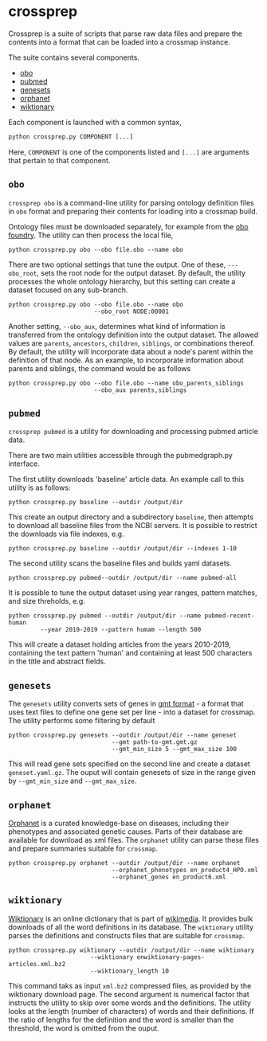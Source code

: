 # crossprep

Crossprep is a suite of scripts that parse raw data files and prepare the contents into a format that can be loaded into a crossmap instance.

The suite contains several components. 

 - [obo](#obo)
 - [pubmed](#pubmed)
 - [genesets](#genesets)
 - [orphanet](#orphanet)
 - [wiktionary](#wiktionary)
 
Each component is launched with a common syntax,

```python
python crossprep.py COMPONENT [...]
``` 

Here, `COMPONENT` is one of the components listed and `[...]` are arguments that pertain to that component.



## `obo`

`crossprep obo` is a command-line utility for parsing ontology definition files in `obo` format and preparing their contents for loading into a crossmap build. 

Ontology files must be downloaded separately, for example from the [obo foundry](http://www.obofoundry.org/). The utility can then process the local file,

```
python crossprep.py obo --obo file.obo --name obo
``` 

There are two optional settings that tune the output. One of these, `---obo_root`, sets the root node for the output dataset. By default, the utility processes the whole ontology hierarchy, but this setting can create a dataset focused on any sub-branch. 

```
python crossprep.py obo --obo file.obo --name obo
                        --obo_root NODE:00001
```

Another setting, `--obo_aux`, determines what kind of information is transferred from the ontology definition into the output dataset. The allowed values are `parents`, `ancestors`, `children`, `siblings`, or combinations thereof. By default, the utility will incorporate data about a node's parent within the definition of that node. As an example, to incorporate information about parents and siblings, the command would be as follows

```
python crossprep.py obo --obo file.obo --name obo_parents_siblings
                        --obo_aux parents,siblings
```


## `pubmed` 

`crossprep pubmed` is a utility for downloading and processing pubmed article data.

There are two main utilities accessible through the pubmedgraph.py
interface.

The first utility downloads 'baseline' article data. An example call to this utility is as follows:

```
python crossprep.py baseline --outdir /output/dir
```

This create an output directory and a subdirectory `baseline`, then attempts to download all baseline files from the NCBI servers. It is possible to restrict the downloads via file indexes, e.g.  

```
python crossprep.py baseline --outdir /output/dir --indexes 1-10
```


The second utility scans the baseline files and builds yaml datasets.

```
python crossprep.py pubmed--outdir /output/dir --name pubmed-all 
```

It is possible to tune the output dataset using year ranges, pattern matches, and size threholds, e.g.

```
python crossprep.py pubmed --outdir /output/dir --name pubmed-recent-human
         --year 2010-2019 --pattern humam --length 500
``` 

This will create a dataset holding articles from the years 2010-2019, containing the text pattern 'human' and containing at least 500 characters in the title and abstract fields. 


## `genesets`

The `genesets` utility converts sets of genes in [gmt format](http://software.broadinstitute.org/cancer/software/gsea/wiki/index.php/Data_formats#GMT:_Gene_Matrix_Transposed_file_format_.28.2A.gmt.29) - a format that uses text files to define one gene set per line - into a dataset for crossmap. The utility performs some filtering by default

```
python crossprep.py genesets --outdir /output/dir --name geneset
                             --gmt path-to-gmt.gmt.gz 
                             --gmt_min_size 5 --gmt_max_size 100
```

This will read gene sets specified on the second line and create a dataset `geneset.yaml.gz`. The ouput will contain genesets of size in the range given by `--gmt_min_size` and `--gmt_max_size`.


## `orphanet`

[Orphanet](http://www.orphadata.org/) is a curated knowledge-base on diseases, including their phenotypes and associated genetic causes. Parts of their database are available for download as xml files. The `orphanet` utility can parse these files and prepare summaries suitable for `crossmap`.

```
python crossprep.py orphanet --outdir /output/dir --name orphanet
                             --orphanet_phenotypes en_product4_HPO.xml
                             --orphanet_genes en_product6.xml
```




## `wiktionary`

[Wiktionary](http://www.wiktionary.org) is an online dictionary that is part of [wikimedia](http://www.wikimedia.org). It provides bulk downloads of all the word definitions in its database. The `wiktionary` utility parses the definitions and constructs files that are suitable for `crossmap`.

```
python crossprep.py wiktionary --outdir /output/dir --name wiktionary
                       --wiktionary enwiktionary-pages-articles.xml.bz2
                       --wiktionary_length 10
```

This command taks as input `xml.bz2` compressed files, as provided by the wiktionary download page. The second argument is numerical factor that instructs the utility to skip over some words and the definitions. The utility looks at the length (number of characters) of words and their definitions. If the ratio of lengths for the definition and the word is smaller than the threshold, the word is omitted from the ouput. 

 